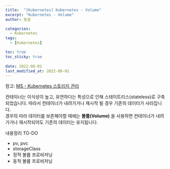 ```yaml
---
title:  "[Kubernetes] Kubernetes - Volume"
excerpt: "Kubernetes - Volume"
author: 동글

categories:
  - Kubernetes
tags:
  - [Kubernetes]

toc: true
toc_sticky: true
 
date: 2022-08-01
last_modified_at: 2022-08-01
---
```


참고: [MS - Kubernetes 스토리지 관리](https://docs.microsoft.com/ko-kr/azure/databox-online/azure-stack-edge-gpu-kubernetes-storage)  

컨테이너는 이식성이 높고, 유연하다는 특성으로 인해 스테이트리스(stateless)로 구축되었습니다. 따라서 컨테이너가 내려가거나 재시작 될 경우 기존의 데이터가 사라집니다.   
경우의 따라 데이터를 보존해야할 때에는 **볼륨(Volume)** 을 사용하면 컨테이너가 내려가거나 재시작되어도 기존의 데이터는 유지됩니다.  


내용정리 TO-DO
- pv, pvc
- storageClass
- 정적 볼륨 프로비저닝
- 동적 볼륨 프로비저닝
